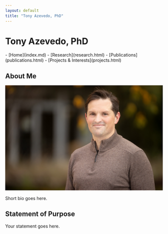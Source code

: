 ```yaml
---
layout: default
title: "Tony Azevedo, PhD"
---
```


# Tony Azevedo, PhD

<nav>
- [Home](index.md)
- [Research](research.html)
- [Publications](publications.html)
- [Projects & Interests](projects.html)
</nav>

## About Me

![Tony](resources/UW_PHYSIO_BIO_PHYS_029_low.jpg)

Short bio goes here.

## Statement of Purpose

Your statement goes here.